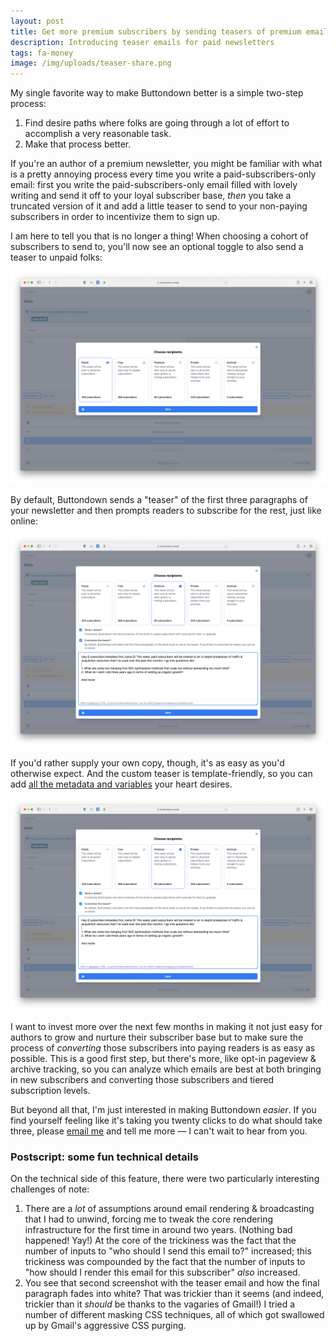 ```yaml
---
layout: post
title: Get more premium subscribers by sending teasers of premium emails
description: Introducing teaser emails for paid newsletters
tags: fa-money
image: /img/uploads/teaser-share.png
---
```


My single favorite way to make Buttondown better is a simple two-step process:

1. Find desire paths where folks are going through a lot of effort to accomplish a very reasonable task.
2. Make that process better.

If you're an author of a premium newsletter, you might be familiar with what is a pretty annoying process every time you write a paid-subscribers-only email: first you write the paid-subscribers-only email filled with lovely writing and send it off to your loyal subscriber base, _then_ you take a truncated version of it and add a little teaser to send to your non-paying subscribers in order to incentivize them to sign up.

I am here to tell you that is no longer a thing! When choosing a cohort of subscribers to send to, you'll now see an optional toggle to also send a teaser to unpaid folks:

![A screenshot of the draft recipients modal, which allows authors to choose between various cohorts of subscribers.](/img/tease1.png)

By default, Buttondown sends a "teaser" of the first three paragraphs of your newsletter and then prompts readers to subscribe for the rest, just like online:

![An example of the "teaser" email Buttondown sends out, with the first few paragraphs included and then a beseechment to upgrade for the rest of the missive.](/img/tease2.png)

If you'd rather supply your own copy, though, it's as easy as you'd otherwise expect. And the custom teaser is template-friendly, so you can add [all the metadata and variables]() your heart desires.

![A screenshot of the aforementioned draft recipients modal, with custom teaser text supplied. This text will go out to unpaid subscribers in lieu of the first few paragraphs.](/img/tease2.png)

I want to invest more over the next few months in making it not just easy for authors to grow and nurture their subscriber base but to make sure the process of _converting_ those subscribers into paying readers is as easy as possible. This is a good first step, but there's more, like opt-in pageview & archive tracking, so you can analyze which emails are best at both bringing in new subscribers and converting those subscribers and tiered subscription levels.

But beyond all that, I'm just interested in making Buttondown _easier_. If you find yourself feeling like it's taking you twenty clicks to do what should take three, please [email me](mailto:justin@buttondown.email) and tell me more — I can't wait to hear from you.

### Postscript: some fun technical details

On the technical side of this feature, there were two particularly interesting challenges of note:

1. There are a _lot_ of assumptions around email rendering & broadcasting that I had to unwind, forcing me to tweak the core rendering infrastructure for the first time in around two years. (Nothing bad happened! Yay!) At the core of the trickiness was the fact that the number of inputs to "who should I send this email to?" increased; this trickiness was compounded by the fact that the number of inputs to "how should I render this email for this subscriber" _also_ increased.
2. You see that second screenshot with the teaser email and how the final paragraph fades into white? That was trickier than it seems (and indeed, trickier than it _should_ be thanks to the vagaries of Gmail!) I tried a number of different masking CSS techniques, all of which got swallowed up by Gmail's aggressive CSS purging.
